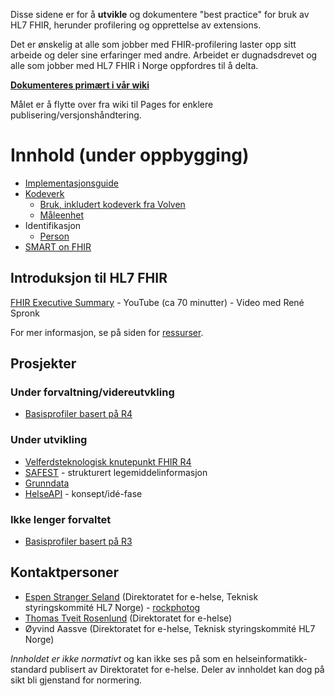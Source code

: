 Disse sidene er for å **utvikle** og dokumentere "best practice" for bruk av HL7 FHIR, herunder profilering og opprettelse av extensions. 

Det er ønskelig at alle som jobber med FHIR-profilering laster opp sitt arbeide og deler sine erfaringer med andre. Arbeidet er dugnadsdrevet og alle som jobber med HL7 FHIR i Norge oppfordres til å delta. 

**[Dokumenteres primært i vår wiki](https://github.com/HL7Norway/best-practice/wiki)**

Målet er å flytte over fra wiki til Pages for enklere publisering/versjonshåndtering. 

# Innhold (under oppbygging)

* [Implementasjonsguide](implementasonsguide/index.md)
* [Kodeverk](codesystem/index.md)
  * [Bruk, inkludert kodeverk fra Volven](codesystem/use.md)
  * [Måleenhet](codesystem/ucum.md)
* Identifikasjon
  * [Person](identifier/person.md)
* [SMART on FHIR](SMARTonFHIR/index.md)

## Introduksjon til HL7 FHIR

[FHIR Executive Summary](https://youtu.be/YKr-MpptnYU?t=465) - YouTube (ca 70 minutter) - Video med René Spronk

For mer informasjon, se på siden for [ressurser](https://github.com/HL7Norway/best-practice/wiki/Ressurser).

## Prosjekter

### Under forvaltning/videreutvkling

* [Basisprofiler basert på R4](https://github.com/HL7Norway/basisprofiler-r4)

### Under utvikling

* [Velferdsteknologisk knutepunkt FHIR R4](https://github.com/HL7Norway/VKP-R4)
* [SAFEST](https://github.com/HL7Norway/SAFEST) - strukturert legemiddelinformasjon
* [Grunndata](https://github.com/HL7Norway/Grunndata-profiles)
* [HelseAPI](https://github.com/HL7Norway/HelseAPI) - konsept/idé-fase

### Ikke lenger forvaltet

* [Basisprofiler basert på R3](https://github.com/HL7Norway/basisprofiler-r3)

## Kontaktpersoner

* [Espen Stranger Seland](mailto:espen.stranger.seland@ehelse.no) (Direktoratet for e-helse, Teknisk styringskommité HL7 Norge) - [rockphotog](https://github.com/rockphotog)
* [Thomas Tveit Rosenlund](mailto:thomas.tveit.rosenlund@ehelse.no) (Direktoratet for e-helse)
* Øyvind Aassve (Direktoratet for e-helse, Teknisk styringskommité HL7 Norge)

_Innholdet er ikke normativt_ og kan ikke ses på som en helseinformatikk-standard publisert av Direktoratet for e-helse. Deler av innholdet kan dog på sikt bli gjenstand for normering. 
